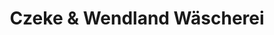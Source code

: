 ---
title: "Czeke & Wendland Wäscherei"
url: /bad-mergentheim/czeke-und-wendland-waescherei/
shop: Wäscherei
---